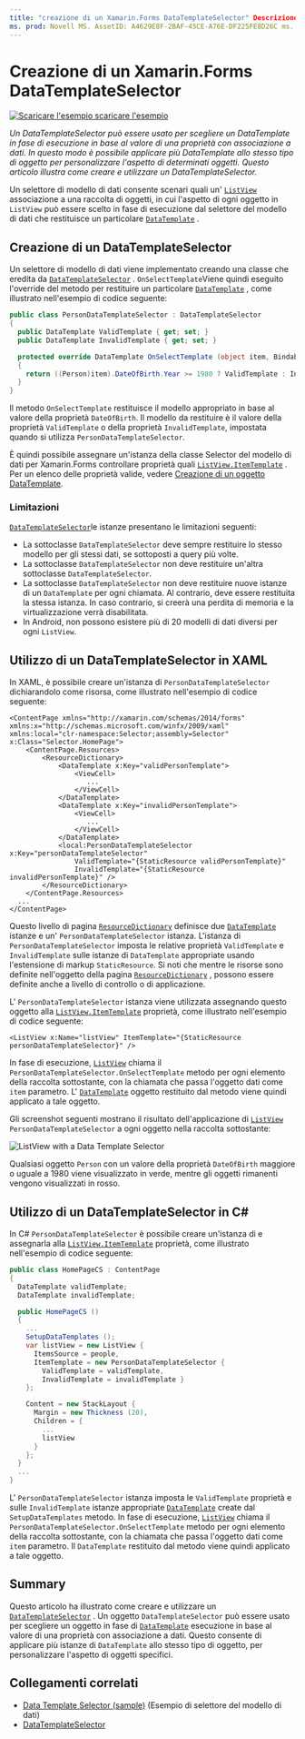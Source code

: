 ```yaml
---
title: "creazione di un Xamarin.Forms DataTemplateSelector" Descrizione: "questo articolo illustra come creare e utilizzare un DataTemplateSelector, che può essere usato per scegliere un DataTemplate in fase di esecuzione in base al valore di una proprietà con associazione a dati".
ms. prod: Novell MS. AssetID: A4629E8F-2BAF-45CE-A76E-DF225FE8D26C ms. Technology: Novell-Forms Author: davidbritch ms. Author: dabritch ms. Date: 03/08/2016 no-loc: [ Xamarin.Forms , Xamarin.Essentials ]
---
```


# <a name="creating-a-xamarinforms-datatemplateselector"></a>Creazione di un Xamarin.Forms DataTemplateSelector

[![Scaricare ](~/media/shared/download.png) l'esempio scaricare l'esempio](https://docs.microsoft.com/samples/xamarin/xamarin-forms-samples/templates-datatemplateselector)

_Un DataTemplateSelector può essere usato per scegliere un DataTemplate in fase di esecuzione in base al valore di una proprietà con associazione a dati. In questo modo è possibile applicare più DataTemplate allo stesso tipo di oggetto per personalizzare l'aspetto di determinati oggetti. Questo articolo illustra come creare e utilizzare un DataTemplateSelector._

Un selettore di modello di dati consente scenari quali un' [`ListView`](xref:Xamarin.Forms.ListView) associazione a una raccolta di oggetti, in cui l'aspetto di ogni oggetto in `ListView` può essere scelto in fase di esecuzione dal selettore del modello di dati che restituisce un particolare [`DataTemplate`](xref:Xamarin.Forms.DataTemplate) .

## <a name="creating-a-datatemplateselector"></a>Creazione di un DataTemplateSelector

Un selettore di modello di dati viene implementato creando una classe che eredita da [`DataTemplateSelector`](xref:Xamarin.Forms.DataTemplateSelector) . `OnSelectTemplate`Viene quindi eseguito l'override del metodo per restituire un particolare [`DataTemplate`](xref:Xamarin.Forms.DataTemplate) , come illustrato nell'esempio di codice seguente:

```csharp
public class PersonDataTemplateSelector : DataTemplateSelector
{
  public DataTemplate ValidTemplate { get; set; }
  public DataTemplate InvalidTemplate { get; set; }

  protected override DataTemplate OnSelectTemplate (object item, BindableObject container)
  {
    return ((Person)item).DateOfBirth.Year >= 1980 ? ValidTemplate : InvalidTemplate;
  }
}
```

Il metodo `OnSelectTemplate` restituisce il modello appropriato in base al valore della proprietà `DateOfBirth`. Il modello da restituire è il valore della proprietà `ValidTemplate` o della proprietà `InvalidTemplate`, impostata quando si utilizza `PersonDataTemplateSelector`.

È quindi possibile assegnare un'istanza della classe Selector del modello di dati per Xamarin.Forms controllare proprietà quali [`ListView.ItemTemplate`](xref:Xamarin.Forms.ItemsView`1) . Per un elenco delle proprietà valide, vedere [Creazione di un oggetto DataTemplate](~/xamarin-forms/app-fundamentals/templates/data-templates/creating.md).

### <a name="limitations"></a>Limitazioni

[`DataTemplateSelector`](xref:Xamarin.Forms.DataTemplateSelector)le istanze presentano le limitazioni seguenti:

- La sottoclasse `DataTemplateSelector` deve sempre restituire lo stesso modello per gli stessi dati, se sottoposti a query più volte.
- La sottoclasse `DataTemplateSelector` non deve restituire un'altra sottoclasse `DataTemplateSelector`.
- La sottoclasse `DataTemplateSelector` non deve restituire nuove istanze di un `DataTemplate` per ogni chiamata. Al contrario, deve essere restituita la stessa istanza. In caso contrario, si creerà una perdita di memoria e la virtualizzazione verrà disabilitata.
- In Android, non possono esistere più di 20 modelli di dati diversi per ogni `ListView`.

## <a name="consuming-a-datatemplateselector-in-xaml"></a>Utilizzo di un DataTemplateSelector in XAML

In XAML, è possibile creare un'istanza di `PersonDataTemplateSelector` dichiarandolo come risorsa, come illustrato nell'esempio di codice seguente:

```xaml
<ContentPage xmlns="http://xamarin.com/schemas/2014/forms" xmlns:x="http://schemas.microsoft.com/winfx/2009/xaml" xmlns:local="clr-namespace:Selector;assembly=Selector" x:Class="Selector.HomePage">
    <ContentPage.Resources>
        <ResourceDictionary>
            <DataTemplate x:Key="validPersonTemplate">
                <ViewCell>
                   ...
                </ViewCell>
            </DataTemplate>
            <DataTemplate x:Key="invalidPersonTemplate">
                <ViewCell>
                   ...
                </ViewCell>
            </DataTemplate>
            <local:PersonDataTemplateSelector x:Key="personDataTemplateSelector"
                ValidTemplate="{StaticResource validPersonTemplate}"
                InvalidTemplate="{StaticResource invalidPersonTemplate}" />
        </ResourceDictionary>
    </ContentPage.Resources>
  ...
</ContentPage>
```

Questo livello di pagina [`ResourceDictionary`](xref:Xamarin.Forms.ResourceDictionary) definisce due [`DataTemplate`](xref:Xamarin.Forms.DataTemplate) istanze e un' `PersonDataTemplateSelector` istanza. L'istanza di `PersonDataTemplateSelector` imposta le relative proprietà `ValidTemplate` e `InvalidTemplate` sulle istanze di `DataTemplate` appropriate usando l'estensione di markup `StaticResource`. Si noti che mentre le risorse sono definite nell'oggetto della pagina [`ResourceDictionary`](xref:Xamarin.Forms.ResourceDictionary) , possono essere definite anche a livello di controllo o di applicazione.

L' `PersonDataTemplateSelector` istanza viene utilizzata assegnando questo oggetto alla [`ListView.ItemTemplate`](xref:Xamarin.Forms.ItemsView`1) proprietà, come illustrato nell'esempio di codice seguente:

```xaml
<ListView x:Name="listView" ItemTemplate="{StaticResource personDataTemplateSelector}" />
```

In fase di esecuzione, [`ListView`](xref:Xamarin.Forms.ListView) chiama il `PersonDataTemplateSelector.OnSelectTemplate` metodo per ogni elemento della raccolta sottostante, con la chiamata che passa l'oggetto dati come `item` parametro. L' [`DataTemplate`](xref:Xamarin.Forms.DataTemplate) oggetto restituito dal metodo viene quindi applicato a tale oggetto.

Gli screenshot seguenti mostrano il risultato dell'applicazione di [`ListView`](xref:Xamarin.Forms.ListView) `PersonDataTemplateSelector` a ogni oggetto nella raccolta sottostante:

![](selector-images/data-template-selector.png "ListView with a Data Template Selector")

Qualsiasi oggetto `Person` con un valore della proprietà `DateOfBirth` maggiore o uguale a 1980 viene visualizzato in verde, mentre gli oggetti rimanenti vengono visualizzati in rosso.

## <a name="consuming-a-datatemplateselector-in-cnum"></a>Utilizzo di un DataTemplateSelector in C&num;

In C# `PersonDataTemplateSelector` è possibile creare un'istanza di e assegnarla alla [`ListView.ItemTemplate`](xref:Xamarin.Forms.ItemsView`1) proprietà, come illustrato nell'esempio di codice seguente:

```csharp
public class HomePageCS : ContentPage
{
  DataTemplate validTemplate;
  DataTemplate invalidTemplate;

  public HomePageCS ()
  {
    ...
    SetupDataTemplates ();
    var listView = new ListView {
      ItemsSource = people,
      ItemTemplate = new PersonDataTemplateSelector {
        ValidTemplate = validTemplate,
        InvalidTemplate = invalidTemplate }
    };

    Content = new StackLayout {
      Margin = new Thickness (20),
      Children = {
        ...
        listView
      }
    };
  }
  ...  
}
```

L' `PersonDataTemplateSelector` istanza imposta le `ValidTemplate` proprietà e sulle `InvalidTemplate` istanze appropriate [`DataTemplate`](xref:Xamarin.Forms.DataTemplate) create dal `SetupDataTemplates` metodo. In fase di esecuzione, [`ListView`](xref:Xamarin.Forms.ListView) chiama il `PersonDataTemplateSelector.OnSelectTemplate` metodo per ogni elemento della raccolta sottostante, con la chiamata che passa l'oggetto dati come `item` parametro. Il `DataTemplate` restituito dal metodo viene quindi applicato a tale oggetto.

## <a name="summary"></a>Summary

Questo articolo ha illustrato come creare e utilizzare un [`DataTemplateSelector`](xref:Xamarin.Forms.DataTemplateSelector) . Un oggetto `DataTemplateSelector` può essere usato per scegliere un oggetto in fase di [`DataTemplate`](xref:Xamarin.Forms.DataTemplate) esecuzione in base al valore di una proprietà con associazione a dati. Questo consente di applicare più istanze di `DataTemplate` allo stesso tipo di oggetto, per personalizzare l'aspetto di oggetti specifici.

## <a name="related-links"></a>Collegamenti correlati

- [Data Template Selector (sample)](https://docs.microsoft.com/samples/xamarin/xamarin-forms-samples/templates-datatemplateselector) (Esempio di selettore del modello di dati)
- [DataTemplateSelector](xref:Xamarin.Forms.DataTemplateSelector)
